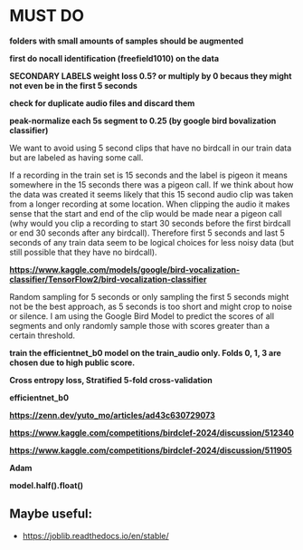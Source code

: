 # MUST DO

**folders with small amounts of samples should be augmented**

**first do nocall identification (freefield1010) on the data**

**SECONDARY LABELS weight loss 0.5? or multiply by 0 becaus they might not even be in the first 5 seconds**

**check for duplicate audio files and discard them**

**peak-normalize each 5s segment to 0.25 (by google bird bovalization classifier)**

We want to avoid using 5 second clips that have no birdcall in our train data but are labeled as having some call.

If a recording in the train set is 15 seconds and the label is pigeon it means somewhere in the 15 seconds there was a pigeon call. If we think about how the data was created it seems likely that this 15 second audio clip was taken from a longer recording at some location. When clipping the audio it makes sense that the start and end of the clip would be made near a pigeon call (why would you clip a recording to start 30 seconds before the first birdcall or end 30 seconds after any birdcall). Therefore first 5 seconds and last 5 seconds of any train data seem to be logical choices for less noisy data (but still possible that they have no birdcall).

**https://www.kaggle.com/models/google/bird-vocalization-classifier/TensorFlow2/bird-vocalization-classifier**

Random sampling for 5 seconds or only sampling the first 5 seconds might not be the best approach, as 5 seconds is too short and might crop to noise or silence. I am using the Google Bird Model to predict the scores of all segments and only randomly sample those with scores greater than a certain threshold.

**train the efficientnet_b0 model on the train_audio only. Folds 0, 1, 3 are chosen due to high public score.**

**Cross entropy loss, Stratified 5-fold cross-validation**

**efficientnet_b0**

**https://zenn.dev/yuto_mo/articles/ad43c630729073**

**https://www.kaggle.com/competitions/birdclef-2024/discussion/512340**

**https://www.kaggle.com/competitions/birdclef-2024/discussion/511905**

**Adam**

**model.half().float()**



## Maybe useful:
 - https://joblib.readthedocs.io/en/stable/
